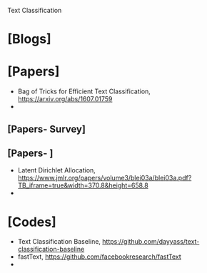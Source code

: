 Text Classification

# [Blogs]

# [Papers]
+ Bag of Tricks for Efficient Text Classification, https://arxiv.org/abs/1607.01759
+ 

## [Papers- Survey]


## [Papers- ]
+ Latent Dirichlet Allocation, https://www.jmlr.org/papers/volume3/blei03a/blei03a.pdf?TB_iframe=true&width=370.8&height=658.8
+ 


# [Codes]
+ Text Classification Baseline, https://github.com/dayyass/text-classification-baseline
+ fastText, https://github.com/facebookresearch/fastText
+ 


